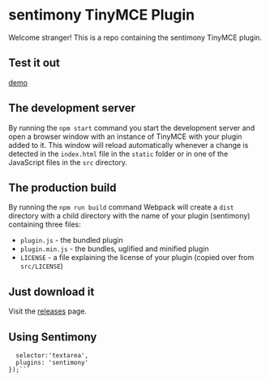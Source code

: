 # sentimony TinyMCE Plugin

Welcome stranger! This is a repo containing the sentimony TinyMCE plugin.

## Test it out

[demo](https://iyware.com/sentimony)

## The development server

By running the `npm start` command you start the development server and open a browser window with an instance of TinyMCE with your plugin added to it. This window will reload automatically whenever a change is detected in the `index.html` file in the `static` folder or in one of the JavaScript files in the `src` directory.

## The production build

By running the `npm run build` command Webpack will create a `dist` directory with a child directory with the name of your plugin (sentimony) containing three files:

* `plugin.js` - the bundled plugin
* `plugin.min.js` - the bundles, uglified and minified plugin
* `LICENSE` - a file explaining the license of your plugin (copied over from `src/LICENSE`)

## Just download it

Visit the [releases](https://www.google.com) page.


## Using Sentimony

```tinymce.init({
  selector:'textarea',
  plugins: 'sentimony'
});```
